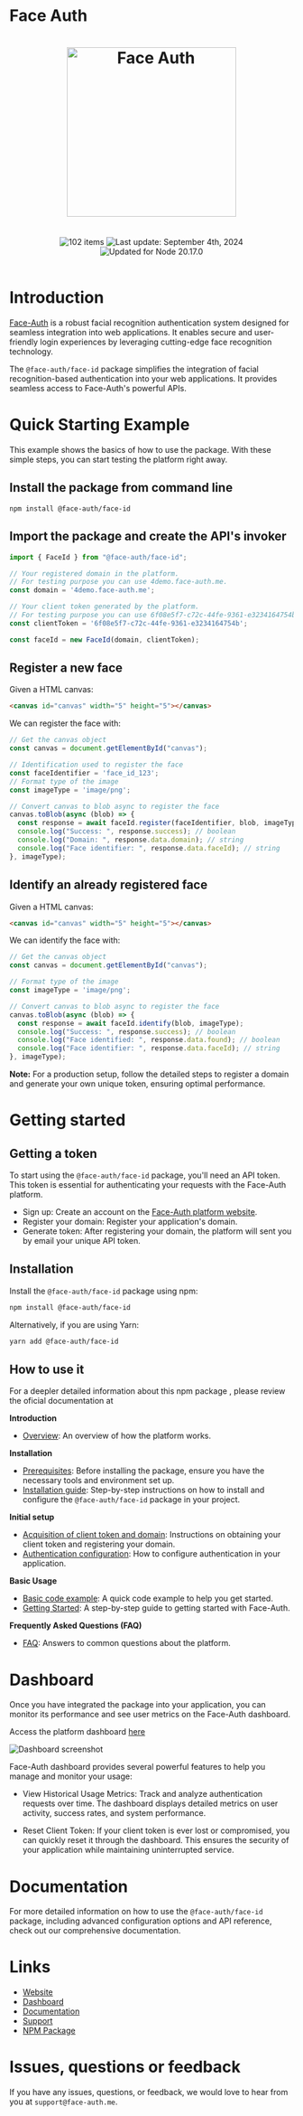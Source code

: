 [✔]: assets/images/checkbox-small-blue.png

# Face Auth

<h1 align="center">
  <img src="https://www.face-auth.me/wp-content/uploads/2024/08/face-auth-logo-allblue.webp" width=300 alt="Face Auth"/>
</h1>

<br/>

<div align="center">
  <img src="https://img.shields.io/badge/Version%20-%200.1.3-blue.svg" alt="102 items"/>
  <img id="last-update-badge" src="https://img.shields.io/badge/%F0%9F%93%85%20Last%20update%20-%20January%2016%2C%202025-brightgreen.svg" alt="Last update: September 4th, 2024" />
  <img src="https://img.shields.io/badge/%E2%9C%94%20Updated%20For%20Version%20-%20Node%2020.17.0-brightgreen.svg" alt="Updated for Node 20.17.0"/>
</div>

<br/>

# Introduction
[Face-Auth](https://face-auth.me) is a robust facial recognition authentication system designed for seamless integration into web applications. It enables secure and user-friendly login experiences by leveraging cutting-edge face recognition technology.

The `@face-auth/face-id` package simplifies the integration of facial recognition-based authentication into your web applications. It provides seamless access to Face-Auth's powerful APIs.

# Quick Starting Example


This example shows the basics of how to use the package. With these simple steps, you can start testing the platform right away.

## Install the package from command line

```shell
npm install @face-auth/face-id
```

## Import the package and create the API's invoker


```typescript
import { FaceId } from "@face-auth/face-id";

// Your registered domain in the platform.
// For testing purpose you can use 4demo.face-auth.me.
const domain = '4demo.face-auth.me';

// Your client token generated by the platform.
// For testing purpose you can use 6f08e5f7-c72c-44fe-9361-e3234164754b.
const clientToken = '6f08e5f7-c72c-44fe-9361-e3234164754b';

const faceId = new FaceId(domain, clientToken);
```

## Register a new face

Given a HTML canvas:

```html
<canvas id="canvas" width="5" height="5"></canvas>
```

We can register the face with:
```typescript
// Get the canvas object
const canvas = document.getElementById("canvas");

// Identification used to register the face
const faceIdentifier = 'face_id_123';
// Format type of the image
const imageType = 'image/png';

// Convert canvas to blob async to register the face
canvas.toBlob(async (blob) => {
  const response = await faceId.register(faceIdentifier, blob, imageType);
  console.log("Success: ", response.success); // boolean
  console.log("Domain: ", response.data.domain); // string
  console.log("Face identifier: ", response.data.faceId); // string
}, imageType);
```

## Identify an already registered face

Given a HTML canvas:

```html
<canvas id="canvas" width="5" height="5"></canvas>
```

We can identify the face with:
```typescript
// Get the canvas object
const canvas = document.getElementById("canvas");

// Format type of the image
const imageType = 'image/png';

// Convert canvas to blob async to register the face
canvas.toBlob(async (blob) => {
  const response = await faceId.identify(blob, imageType);
  console.log("Success: ", response.success); // boolean
  console.log("Face identified: ", response.data.found); // boolean
  console.log("Face identifier: ", response.data.faceId); // string
}, imageType);
```

**Note:** For a production setup, follow the detailed steps to register a domain and generate your own unique token, ensuring optimal performance.

# Getting started

## Getting a token

To start using the `@face-auth/face-id` package, you'll need an API token. This token is essential for authenticating your requests with the Face-Auth platform.

* Sign up: Create an account on the [Face-Auth platform website](https://app.face-auth.me).
* Register your domain: Register your application's domain.
* Generate token: After registering your domain, the platform will sent you by email your unique API token.

## Installation

Install the `@face-auth/face-id` package using npm:

```bash
npm install @face-auth/face-id
```

Alternatively, if you are using Yarn:

```bash
yarn add @face-auth/face-id
```

## How to use it

For a deepler detailed information about this npm package , please review the oficial documentation at 

**Introduction**

* [Overview](https://www.face-auth.me/docs/npm/introduction/overview): An overview of how the platform works.

**Installation**
* [Prerequisites](https://www.face-auth.me/docs/npm/installation/prerequisites): Before installing the package, ensure you have the necessary tools and environment set up.
* [Installation guide](https://www.face-auth.me/docs/npm/installation/installation-guide): Step-by-step instructions on how to install and configure the `@face-auth/face-id` package in your project.

**Initial setup**
* [Acquisition of client token and domain](https://www.face-auth.me/docs/npm/initial-setup/environment-setup): Instructions on obtaining your client token and registering your domain.
* [Authentication configuration](https://www.face-auth.me/docs/npm/initial-setup/authentication): How to configure authentication in your application.

**Basic Usage**
* [Basic code example](https://www.face-auth.me/docs/npm/basic-usage/basic-code-example): A quick code example to help you get started.
* [Getting Started](https://www.face-auth.me/docs/npm/basic-usage/getting-started): A step-by-step guide to getting started with Face-Auth.

**Frequently Asked Questions (FAQ)**

* [FAQ](https://www.face-auth.me/docs/npm/frequently-asked-questions-faq/frequently-asked-questions-faq): Answers to common questions about the platform.



# Dashboard 

Once you have integrated the package into your application, you can monitor its performance and see user metrics on the Face-Auth dashboard.

Access the platform dashboard [here](https://app.face-auth.me)

<img src="https://www.face-auth.me/wp-content/uploads/2024/08/dashboard.png" alt="Dashboard screenshot "/>

Face-Auth dashboard provides several powerful features to help you manage and monitor your usage:

* View Historical Usage Metrics: Track and analyze authentication requests over time. The dashboard displays detailed metrics on user activity, success rates, and system performance.

* Reset Client Token: If your client token is ever lost or compromised, you can quickly reset it through the dashboard. This ensures the security of your application while maintaining uninterrupted service.

# Documentation

For more detailed information on how to use the `@face-auth/face-id` package, including advanced configuration options and API reference, check out our comprehensive documentation.

# Links

* [Website](https://face-auth.me)
* [Dashboard](https://app.face-auth.me)
* [Documentation](https://docs.face-auth.me)
* [Support](support@face-auth.me)
* [NPM Package](https://www.npmjs.com/package/@face-auth/face-id)

# Issues, questions or feedback

If you have any issues, questions, or feedback, we would love to hear from you at `support@face-auth.me`.